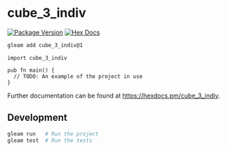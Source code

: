 # cube_3_indiv

[![Package Version](https://img.shields.io/hexpm/v/cube_3_indiv)](https://hex.pm/packages/cube_3_indiv)
[![Hex Docs](https://img.shields.io/badge/hex-docs-ffaff3)](https://hexdocs.pm/cube_3_indiv/)

```sh
gleam add cube_3_indiv@1
```
```gleam
import cube_3_indiv

pub fn main() {
  // TODO: An example of the project in use
}
```

Further documentation can be found at <https://hexdocs.pm/cube_3_indiv>.

## Development

```sh
gleam run   # Run the project
gleam test  # Run the tests
```
